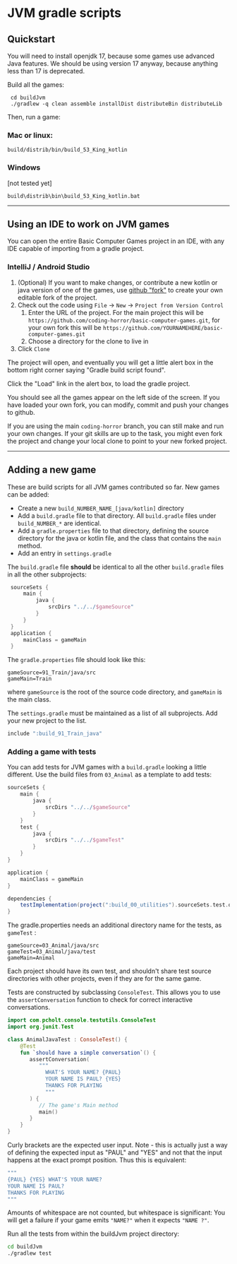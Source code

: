 # JVM gradle scripts

## Quickstart
You will need to install openjdk 17, because some games use advanced Java features.
We should be using version 17 anyway, because anything less than 17 is deprecated.

Build all the games:
```shell
 cd buildJvm
 ./gradlew -q clean assemble installDist distributeBin distributeLib
```

Then, run a game:

### Mac or linux:
```shell
build/distrib/bin/build_53_King_kotlin
```
### Windows
[not tested yet]

```shell
build\distrib\bin\build_53_King_kotlin.bat
```

---
## Using an IDE to work on JVM games

You can open the entire Basic Computer Games project in an IDE, with any IDE capable
of importing from a gradle project.

### IntelliJ / Android Studio

1. (Optional) If you want to make changes, or contribute a new kotlin or java version
of one of the games, use [github "fork"](https://docs.github.com/en/get-started/quickstart/fork-a-repo)
to create your own editable fork of the project.
2. Check out the code using `File` -> `New` -> `Project from Version Control`
   1. Enter the URL of the project. For the main project this will be `https://github.com/coding-horror/basic-computer-games.git`, for your
own fork this will be `https://github.com/YOURNAMEHERE/basic-computer-games.git`
   2. Choose a directory for the clone to live in
3. Click `Clone`

The project will open, and eventually you will get a little alert box in the bottom right corner saying "Gradle build script found".

Click the "Load" link in the alert box, to load the gradle project.

You should see all the games appear on the left side of the screen. If you have loaded
your own fork, you can modify, commit and push your changes to github.

If you are using the main `coding-horror` branch, you can still make and run your own changes.  If
your git skills are up to the task, you might even fork the project and change your
local clone to point to your new forked project.


---
## Adding a new game

These are build scripts for all JVM games contributed so far.
New games can be added:
- Create a new `build_NUMBER_NAME_[java/kotlin]` directory
- Add a `build.gradle` file to that directory.
All `build.gradle` files under `build_NUMBER_*`  are identical.
- Add a `gradle.properties` file to that directory, defining the source
directory for the java or kotlin file, and the class that contains the `main` method.
- Add an entry in `settings.gradle`

The `build.gradle` file **should** be identical to all the other `build.gradle` files
in all the other subprojects:
```groovy
 sourceSets {
     main {
         java {
             srcDirs "../../$gameSource"
         }
     }
 }
 application {
     mainClass = gameMain
 }
```

The `gradle.properties` file should look like this:

    gameSource=91_Train/java/src
    gameMain=Train

where `gameSource` is the root of the source code directory, and `gameMain` is the main class.

The `settings.gradle` must be maintained as a list of all subprojects. Add your new
project to the list.

```groovy
include ":build_91_Train_java"
```

### Adding a game with tests

You can add tests for JVM games with a `build.gradle` looking a little different.
Use the build files from `03_Animal` as a template to add tests:

```groovy
sourceSets {
    main {
        java {
            srcDirs "../../$gameSource"
        }
    }
    test {
        java {
            srcDirs "../../$gameTest"
        }
    }
}

application {
    mainClass = gameMain
}

dependencies {
    testImplementation(project(":build_00_utilities").sourceSets.test.output)
}
```

The gradle.properties needs an additional directory name for the tests, as `gameTest` :
```
gameSource=03_Animal/java/src
gameTest=03_Animal/java/test
gameMain=Animal
```

Each project should have its own test, and shouldn't share test source directories
with other projects, even if they are for the same game.

Tests are constructed by subclassing `ConsoleTest`. This allows you to use the
`assertConversation` function to check for correct interactive conversations.
```kotlin
import com.pcholt.console.testutils.ConsoleTest
import org.junit.Test

class AnimalJavaTest : ConsoleTest() {
    @Test
    fun `should have a simple conversation`() {
       assertConversation(
          """
            WHAT'S YOUR NAME? {PAUL}
            YOUR NAME IS PAUL? {YES}
            THANKS FOR PLAYING
            """
       ) {
          // The game's Main method
          main()
       }
    }
}
```

Curly brackets are the expected user input.
Note - this is actually just a way of defining the expected input as "PAUL" and "YES"
and not that the input happens at the exact prompt position. Thus this is equivalent:
```kotlin
"""
{PAUL} {YES} WHAT'S YOUR NAME?
YOUR NAME IS PAUL?
THANKS FOR PLAYING
"""
```

Amounts of whitespace are not counted, but whitespace is significant: You will get a failure if
your game emits `"NAME?"` when it expects `"NAME ?"`.

Run all the tests from within the buildJvm project directory:
```bash
cd buildJvm
./gradlew test
```
